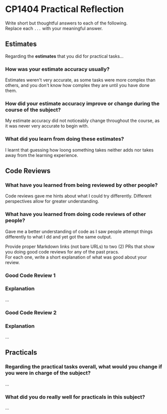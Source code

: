 # CP1404 Practical Reflection

Write short but thoughtful answers to each of the following.  
Replace each `...` with your meaningful answer.

## Estimates

Regarding the **estimates** that you did for practical tasks...

### How was your estimate accuracy usually?

Estimates weren't very accurate, as some tasks were more complex than others, and you don't know how complex they are until you have done them.

### How did your estimate accuracy improve or change during the course of the subject?

My estimate accuracy did not noticeably change throughout the course, as it was never very accurate to begin with.

### What did you learn from doing these estimates?

I learnt that guessing how loong something takes neither adds nor takes away from the learning experience.

## Code Reviews

### What have you learned from being reviewed by other people?

Code reviews gave me hints about what I could try differently. Different perspectives allow for greater understanding.

### What have you learned from doing code reviews of other people?

Gave me a better understanding of code as I saw people attempt things differently to what I dd and yet got the same output.

Provide proper Markdown links (not bare URLs) to two (2) PRs that show you doing good code reviews for any of the past
pracs.  
For each one, write a short explanation of what was good about your review.

### Good Code Review 1

[]()

### Explanation

...

### Good Code Review 2

[]()

### Explanation

...

## Practicals

### Regarding the **practical tasks** overall, what would you change if you were in charge of the subject?

...

### What did you do really well for practicals in this subject?

...
